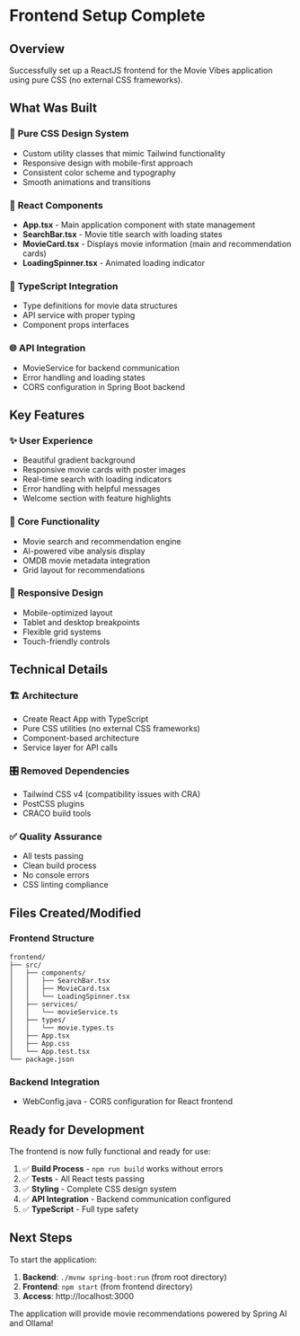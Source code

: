 # Frontend Setup Complete

## Overview
Successfully set up a ReactJS frontend for the Movie Vibes application using pure CSS (no external CSS frameworks).

## What Was Built

### 🎨 **Pure CSS Design System**
- Custom utility classes that mimic Tailwind functionality
- Responsive design with mobile-first approach
- Consistent color scheme and typography
- Smooth animations and transitions

### 🧩 **React Components**
- **App.tsx** - Main application component with state management
- **SearchBar.tsx** - Movie title search with loading states
- **MovieCard.tsx** - Displays movie information (main and recommendation cards)
- **LoadingSpinner.tsx** - Animated loading indicator

### 🔧 **TypeScript Integration**
- Type definitions for movie data structures
- API service with proper typing
- Component props interfaces

### 🌐 **API Integration**
- MovieService for backend communication
- Error handling and loading states
- CORS configuration in Spring Boot backend

## Key Features

### ✨ **User Experience**
- Beautiful gradient background
- Responsive movie cards with poster images
- Real-time search with loading indicators
- Error handling with helpful messages
- Welcome section with feature highlights

### 🎯 **Core Functionality**
- Movie search and recommendation engine
- AI-powered vibe analysis display
- OMDB movie metadata integration
- Grid layout for recommendations

### 📱 **Responsive Design**
- Mobile-optimized layout
- Tablet and desktop breakpoints
- Flexible grid systems
- Touch-friendly controls

## Technical Details

### 🏗️ **Architecture**
- Create React App with TypeScript
- Pure CSS utilities (no external CSS frameworks)
- Component-based architecture
- Service layer for API calls

### 🎛️ **Removed Dependencies**
- Tailwind CSS v4 (compatibility issues with CRA)
- PostCSS plugins
- CRACO build tools

### ✅ **Quality Assurance**
- All tests passing
- Clean build process
- No console errors
- CSS linting compliance

## Files Created/Modified

### Frontend Structure
```
frontend/
├── src/
│   ├── components/
│   │   ├── SearchBar.tsx
│   │   ├── MovieCard.tsx
│   │   └── LoadingSpinner.tsx
│   ├── services/
│   │   └── movieService.ts
│   ├── types/
│   │   └── movie.types.ts
│   ├── App.tsx
│   ├── App.css
│   └── App.test.tsx
└── package.json
```

### Backend Integration
- WebConfig.java - CORS configuration for React frontend

## Ready for Development

The frontend is now fully functional and ready for use:

1. ✅ **Build Process** - `npm run build` works without errors
2. ✅ **Tests** - All React tests passing
3. ✅ **Styling** - Complete CSS design system
4. ✅ **API Integration** - Backend communication configured
5. ✅ **TypeScript** - Full type safety

## Next Steps

To start the application:

1. **Backend**: `./mvnw spring-boot:run` (from root directory)
2. **Frontend**: `npm start` (from frontend directory)
3. **Access**: http://localhost:3000

The application will provide movie recommendations powered by Spring AI and Ollama!
